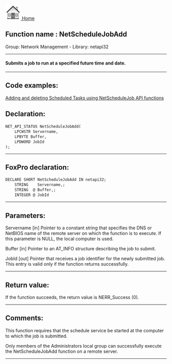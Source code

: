 [<img src="../../images/home.png"> Home ](https://github.com/VFPX/Win32API)  

## Function name : NetScheduleJobAdd
Group: Network Management - Library: netapi32    
***  


#### Submits a job to run at a specified future time and date.

***  


## Code examples:
[Adding and deleting Scheduled Tasks using NetScheduleJob API functions](../../samples/sample_490.md)  

## Declaration:
```foxpro  
NET_API_STATUS NetScheduleJobAdd(
	LPCWSTR Servername,
	LPBYTE Buffer,
	LPDWORD JobId
);  
```  
***  


## FoxPro declaration:
```foxpro  
DECLARE SHORT NetScheduleJobAdd IN netapi32;
	STRING    Servername,;
	STRING  @ Buffer,;
	INTEGER @ JobId  
```  
***  


## Parameters:
Servername 
[in] Pointer to a constant string that specifies the DNS or NetBIOS name of the remote server on which the function is to execute. If this parameter is NULL, the local computer is used.

Buffer 
[in] Pointer to an AT_INFO structure describing the job to submit. 

JobId 
[out] Pointer that receives a job identifier for the newly submitted job. This entry is valid only if the function returns successfully.  
***  


## Return value:
If the function succeeds, the return value is NERR_Success (0).  
***  


## Comments:
This function requires that the schedule service be started at the computer to which the job is submitted.  
  
Only members of the Administrators local group can successfully execute the NetScheduleJobAdd function on a remote server.  
  
***  

